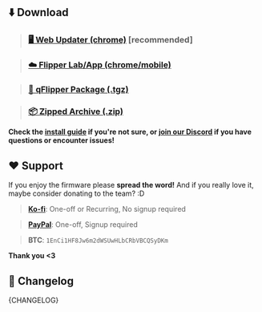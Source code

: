 ## ⬇️ Download

> ### [🖥️ Web Updater (chrome)](https://momentum-fw.dev/update) [recommended]

> ### [☁️ Flipper Lab/App (chrome/mobile)](https://lab.flipper.net/?url=https://up.momentum-fw.dev/builds/firmware/{VERSION_TAG}/flipper-z-f7-update-{VERSION_TAG}.tgz&channel=release-cfw&version={VERSION_TAG})

> ### [🐬 qFlipper Package (.tgz)](https://github.com/Next-Flip/Momentum-Firmware/releases/download/{VERSION_TAG}/flipper-z-f7-update-{VERSION_TAG}.tgz)

> ### [📦 Zipped Archive (.zip)](https://github.com/Next-Flip/Momentum-Firmware/releases/download/{VERSION_TAG}/flipper-z-f7-update-{VERSION_TAG}.zip)

**Check the [install guide](https://github.com/Next-Flip/Momentum-Firmware#install) if you're not sure,
or [join our Discord](https://discord.gg/momentum) if you have questions or encounter issues!**

## ❤️ Support

If you enjoy the firmware please __**spread the word!**__ And if you really love it, maybe consider donating to the
team? :D

> **[Ko-fi](https://ko-fi.com/willyjl)**: One-off or Recurring, No signup required

> **[PayPal](https://paypal.me/willyjl1)**: One-off, Signup required

> **BTC**: `1EnCi1HF8Jw6m2dWSUwHLbCRbVBCQSyDKm`

**Thank you <3**

## 🚀 Changelog

{CHANGELOG}
